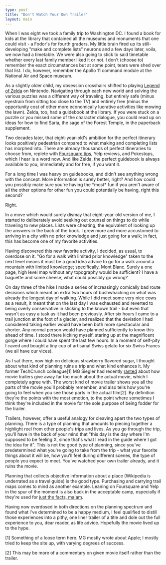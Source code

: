 ```yaml
---
type: post
title: "Don't Watch Your Own Trailer"
layout: main
---
```

When I was eight we took a family trip to Washington DC. I found a book for kids at the library that contained all the museums and monuments that one could visit - a Fodor's for fourth graders. My little brain fired up its still-developing "make and complete lists" neurons and a few days later, voila, we now had a timetable. We were also going to stick to said timetable whether every last family member liked it or not. I don't (choose to) remember the exact circumstances but at some point, tears were shed over that list. I do, however, remember the Apollo 11 command module at the National Air and Space museum.

As a slightly older child, my obsession crosshairs shifted to playing [Legend of Zelda][zelda] on Nintendo. Navigating through each new world and solving the various puzzles was a different way of traveling, but entirely safe (minus eyestrain from sitting too close to the TV) and entirely free (minus the opportunity cost of other more economically lucrative activities like mowing the lawn). Zelda, too, had a guidebook at the library. If you were stuck on a puzzle or you missed some of the character dialogue, you could read up on ideas for how to find Saria, the sage of the Forest Temple, in the paperback supplement.

Two decades later, that eight-year-old's ambition for the perfect itinerary looks positively pedestrian compared to what making and completing lists has morphed into. There are already thousands of perfect itineraries to choose from, replete with [Foursquare tips][foursquare], Yelp reviews, and Pokestops, which I hear is a word now. And like Zelda, the perfect guidebook is always available to you, immediately and for free, if you want it.

For a long time I was heavy on guidebooks, and didn't see anything wrong with the concept. More information is surely better, right? And how could you possibly make sure you're having the \*most\* fun if you aren't aware of all the other options for other fun you could potentially be having, right this second?

Right.

In a move which would surely dismay that eight-year-old version of me, I started to deliberately avoid seeking out counsel on things to do while traveling to new places. Lists were cheating, the equivalent of looking up the answers in the back of the book. I grew more and more accustomed to arriving in a city with no prior knowledge and just going for a walk; in fact, this has become one of my favorite activities.

Having discovered this new favorite activity, I decided, as usual, to overdose on it. "Go for a walk with limited prior knowledge" taken to the next level means it must be a good idea advice to go for a walk around a mountain with limited knowledge; specifically, Mont Blanc. Surely a one page, high level map without any topography would be sufficient? I have a baguette and some cheese, what could possibly go wrong?

On day three of the hike I made a series of increasingly comically bad route decisions which meant an extra two hours of bushwhacking on what was already the longest day of walking. While I did meet some very nice cows as a result, it meant that on the last day I was exhausted and reverted to being overly conservative in sticking to the known trail - but even that wasn't as easy a task as it had been previously. After six hours I came to a trail junction at the foot of a glacier, and realized that the deviation I had considered taking earlier would have been both more spectacular and shorter. Any normal person would have planned sufficiently to know this ahead of time. I stood there kicking myself, staring up at the magnificent gorge where I could have spent the last few hours. In a moment of self-pity I caved and bought a tiny cup of artisanal Swiss gelato for six Swiss Francs (we all have our vices).

As I sat there, now high on delicious strawberry flavored sugar, I thought about what kind of planning ruins a trip and what kind enhances it. My former TechCrunch colleague[1] MG Siegler had recently [ranted][ranted] about how movie trailers give away far too much about the actual movie, which I completely agree with. The worst kind of movie trailer shows you all the parts of the movie you'll probably remember, and also tells how you're going to feel when you see those parts in the actual film[2]. By definition they're the points with the most emotion, to the point where sometimes I think they're included in the movie for the sole purpose of being fodder for the trailer.

Trailers, however, offer a useful analogy for cleaving apart the two types of planning. There is a type of planning that amounts to piecing together a highlight reel from other people's trips and lives. As you go through the trip, you'll have in the back of your mind that "this day is the day where I'm supposed to be feeling X, since that's what I read in the guide where I got the idea for it". This is not the good type of planning, since you've predetermined what you're going to take from the trip - what your favorite things about it will be, how you'll feel during different scenes, the type of people you expect to meet. You've watched your own trailer already, and it ruins the movie.

Planning that collects objective information about a place (Wikipedia is underrated as a travel guide) is the good type. Purchasing and carrying trail maps comes to mind as another example. Leaning on Foursquare and Yelp in the spur of the moment is also back in the acceptable camp, especially if they're used for [just the facts, ma'am][facts].

Having now overdosed in both directions on the planning spectrum and found what I've determined to be a happy medium, I feel qualified to distill those experiences into a pithy, one liner trailer of a title and dole out the full experience to you, dear reader, as life advice. Hopefully the movie lived up to the hype.

[1] Something of a loose term here. MG mostly wrote about Apple; I mostly tried to keep the site up, with varying degrees of success.

[2] This may be more of a commentary on given movie itself rather than the trailer.

[zelda]: https://en.wikipedia.org/wiki/The_Legend_of_Zelda:_Ocarina_of_Time
[foursquare]: http://avc.com/2012/06/foursquare-lists/
[ranted]: https://500ish.com/trailers-in-an-age-of-internet-video-fe0eb2e65a54#.n0g8jbhp6
[facts]: https://en.wikipedia.org/wiki/Dragnet_(1951_TV_series)
